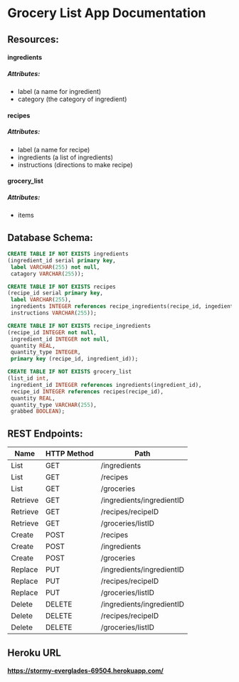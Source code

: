 # Grocery List App Documentation

## Resources:

#### ingredients
##### Attributes:
* label (a name for ingredient)
* category (the category of ingredient)

#### recipes
##### Attributes:
* label (a name for recipe)
* ingredients (a list of ingredients)
* instructions (directions to make recipe)

#### grocery_list
##### Attributes:
* items

## Database Schema:
```SQL
CREATE TABLE IF NOT EXISTS ingredients
(ingredient_id serial primary key,
 label VARCHAR(255) not null,
 catagory VARCHAR(255));

CREATE TABLE IF NOT EXISTS recipes
(recipe_id serial primary key,
 label VARCHAR(255),
 ingredients INTEGER references recipe_ingredients(recipe_id, ingedient_id),
 instructions VARCHAR(255));

CREATE TABLE IF NOT EXISTS recipe_ingredients
(recipe_id INTEGER not null,
 ingredient_id INTEGER not null,
 quantity REAL,
 quantity_type INTEGER,
 primary key (recipe_id, ingredient_id));

CREATE TABLE IF NOT EXISTS grocery_list
(list_id int,
 ingredient_id INTEGER references ingredients(ingredient_id),
 recipe_id INTEGER references recipes(recipe_id),
 quantity REAL,
 quantity_type VARCHAR(255),
 grabbed BOOLEAN);
```

## REST Endpoints:
Name | HTTP Method | Path
------------ | ------------- | -------------
List | GET | /ingredients
List | GET | /recipes
List | GET | /groceries
Retrieve | GET | /ingredients/ingredientID
Retrieve | GET | /recipes/recipeID
Retrieve | GET | /groceries/listID
Create | POST | /recipes
Create | POST | /ingredients
Create | POST | /groceries
Replace | PUT | /ingredients/ingredientID
Replace | PUT | /recipes/recipeID
Replace | PUT | /groceries/listID
Delete | DELETE | /ingredients/ingredientID
Delete | DELETE | /recipes/recipeID
Delete | DELETE | /groceries/listID

## Heroku URL
#### https://stormy-everglades-69504.herokuapp.com/ 
